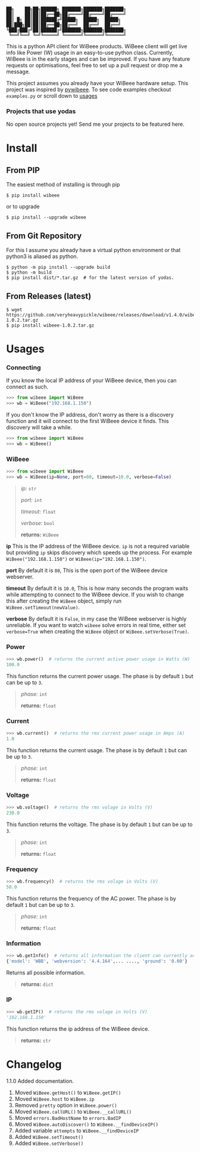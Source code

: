 ```
██╗    ██╗██╗██████╗ ███████╗███████╗███████╗
██║    ██║██║██╔══██╗██╔════╝██╔════╝██╔════╝
██║ █╗ ██║██║██████╔╝█████╗  █████╗  █████╗  
██║███╗██║██║██╔══██╗██╔══╝  ██╔══╝  ██╔══╝  
╚███╔███╔╝██║██████╔╝███████╗███████╗███████╗
 ╚══╝╚══╝ ╚═╝╚═════╝ ╚══════╝╚══════╝╚══════╝
```
This is a python API client for WiBeee products. WiBeee client will get live info like Power (W) usage in an easy-to-use python class.
Currently, WiBeee is in the early stages and can be improved. If you have any feature requests or optimisations,
feel free to set up a pull request or drop me a message.

This project assumes you already have your WiBeee hardware setup.
This project was inspired by [pywibeee](https://pypi.org/project/pywibeee/).
To see code examples checkout `examples.py` or scroll down to [usages](https://github.com/veryheavypickle/wibeee#usages)

### Projects that use yodas
No open source projects yet! Send me your projects to be featured here.

Install
=======

From PIP
--------
The easiest method of installing is through pip
```shell
$ pip install wibeee
```
or to upgrade
```shell
$ pip install --upgrade wibeee 
```

From Git Repository
-------------------
For this I assume you already have a virtual python environment or that python3 is aliased as python.
```shell
$ python -m pip install --upgrade build
$ python -m build
$ pip install dist/*.tar.gz  # for the latest version of yodas.
```

From Releases (latest)
-------------
```shell
$ wget https://github.com/veryheavypickle/wibeee/releases/download/v1.4.0/wibeee-1.0.2.tar.gz
$ pip install wibeee-1.0.2.tar.gz
```

Usages
=========
### Connecting
If you know the local IP address of your WiBeee device, then you can connect as such.
```python
>>> from wibeee import WiBeee
>>> wb = WiBeee("192.168.1.150")
```

If you don't know the IP address, don't worry as there is a discovery function
and it will connect to the first WiBeee device it finds. This discovery will take a while.
```python
>>> from wibeee import WiBeee
>>> wb = WiBeee()
```

### WiBeee
```python
>>> from wibeee import WiBeee
>>> wb = WiBeee(ip=None, port=80, timeout=10.0, verbose=False)
```
> *ip:* `str`
> 
> *port:* `int`
> 
> *timeout:* `float`
> 
> *verbose:* `bool`
> 
> **returns:** `WiBeee`

**ip**
This is the IP address of the WiBeee device. `ip` is not a required variable but providing `ip` skips discovery which speeds up the process.
For example `WiBeee("192.168.1.150")` or `WiBeee(ip="192.168.1.150")`.

**port**
By default it is `80`, This is the open port of the WiBeee device webserver.

**timeout**
By default it is `10.0`, This is how many seconds the program waits while attempting to connect to the WiBeee device.
If you wish to change this after creating the `WiBeee` object, simply run `WiBeee.setTimeout(newValue)`.

**verbose**
By default it is `False`, in my case the WiBeee webserver is highly unreliable. If you want to watch `wibeee` solve errors in real time,
either set `verbose=True` when creating the `WiBeee` object or `WiBeee.setVerbose(True)`.

### Power
```python
>>> wb.power()  # returns the current active power usage in Watts (W)
100.0
```
This function returns the current power usage. The phase is by default `1` but can be up to `3`.
> *phase:* `int`
> 
> **returns:** `float`

### Current
```python
>>> wb.current()  # returns the rms current power usage in Amps (A)
1.0
```
This function returns the current usage. The phase is by default `1` but can be up to `3`.
> *phase:* `int`
> 
> **returns:** `float`

### Voltage
```python
>>> wb.voltage()  # returns the rms volage in Volts (V)
230.0
```
This function returns the voltage. The phase is by default `1` but can be up to `3`.
> *phase:* `int`
> 
> **returns:** `float`

### Frequency
```python
>>> wb.frequency()  # returns the rms volage in Volts (V)
50.0
```
This function returns the frequency of the AC power. The phase is by default `1` but can be up to `3`.
> *phase:* `int`
> 
> **returns:** `float`

### Information
```python
>>> wb.getInfo()  # returns all information the client can currently access
{'model': 'WBB', 'webversion': '4.4.164',... ...., 'ground': '0.00'}
```
Returns all possible information.
> **returns:** `dict`

### IP
```python
>>> wb.getIP()  # returns the rms volage in Volts (V)
'192.168.1.150'
```
This function returns the ip address of the WiBeee device.
> **returns:** `str`

Changelog
=========
1.1.0
Added documentation.

1. Moved `WiBeee.getHost()` to `WiBeee.getIP()`
2. Moved `WiBeee.host` to `WiBeee.ip`
3. Removed `pretty` option in `WiBeee.power()`
4. Moved `WiBeee.callURL()` to `WiBeee.__callURL()`
5. Moved `errors.BadHostName` to `errors.BadIP`
6. Moved `WiBeee.autoDiscover()` to `WiBeee.__findDeviceIP()`
7. Added variable `attempts` to `WiBeee.__findDeviceIP`
8. Added `WiBeee.setTimeout()`
9. Added `WiBeee.setVerbose()`
